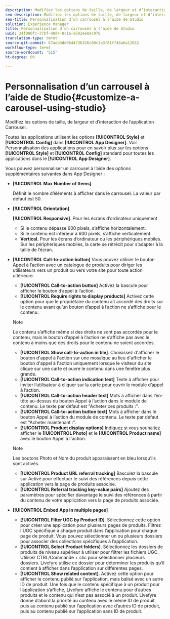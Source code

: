 ```yaml
---
description: Modifiez les options de taille, de largeur et d’interaction de l’application Carrousel.
seo-description: Modifiez les options de taille, de largeur et d’interaction de l’application Carrousel.
seo-title: Personnalisation d’un carrousel à l’aide de Studio
solution: Experience Manager
title: Personnalisation d’un carrousel à l’aide de Studio
uuid: 24f080fc-37bf-40d4-8c1a-a502ee8ac978
translation-type: tm+mt
source-git-commit: 67aeb3de964473b326c88c3a3f81ff48a6a12652
workflow-type: tm+mt
source-wordcount: '515'
ht-degree: 0%

---
```



# Personnalisation d’un carrousel à l’aide de Studio{#customize-a-carousel-using-studio}

Modifiez les options de taille, de largeur et d’interaction de l’application Carrousel.

Toutes les applications utilisent les options **[!UICONTROL Style]** et **[!UICONTROL Config]** dans **[!UICONTROL App Designer]**. Voir Personnalisation des applications pour en savoir plus sur les options **[!UICONTROL Style]** et **[!UICONTROL Config]** standard pour toutes les applications dans le **[!UICONTROL App Designer]**.

Vous pouvez personnaliser un carrousel à l’aide des options supplémentaires suivantes dans App Designer :

* **[!UICONTROL Max Number of Items]**

   Définit le nombre d’éléments à afficher dans le carrousel. La valeur par défaut est 50.

* **[!UICONTROL Orientation]**

   **[!UICONTROL Responsive]**. Pour les écrans d’ordinateur uniquement

   * Si le contenu dépasse 600 pixels, s’affiche horizontalement.
   * Si le contenu est inférieur à 600 pixels, s’affiche verticalement.
   * **Vertical.** Pour les écrans d’ordinateur ou les périphériques mobiles. Sur les périphériques mobiles, la carte se rétrécit pour s’adapter à la taille de l’écran.

* **[!UICONTROL Call-to-action button]** Vous pouvez utiliser le bouton Appel à l’action avec un catalogue de produits pour diriger les utilisateurs vers un produit ou vers votre site pour toute action ultérieure.

   * **[!UICONTROL Call-to-action button]** Activez la bascule pour afficher le bouton d’appel à l’action.
   * **[!UICONTROL Require rights to display products]** Activez cette option pour que le propriétaire du contenu ait accordé des droits sur le contenu avant qu’un bouton d’appel à l’action ne s’affiche pour le contenu.

   >[!NOTE]
   >
   >Le contenu s’affiche même si des droits ne sont pas accordés pour le contenu, mais le bouton d’appel à l’action ne s’affiche pas avec le contenu à moins que des droits pour le contenu ne soient accordés.

   * **[!UICONTROL Show call-to-action in tile]**. Choisissez d&#39;afficher le bouton d&#39;appel à l&#39;action sur une mosaïque au lieu d&#39;afficher le bouton d&#39;appel à l&#39;action uniquement lorsque le visiteur du site clique sur une carte et ouvre le contenu dans une fenêtre plus grande.
   * **[!UICONTROL Call-to-action indication text]** Texte à afficher pour inviter l’utilisateur à cliquer sur la carte pour ouvrir le module d’appel à l’action.
   * **[!UICONTROL Call-to-action header text]** Mots à afficher dans l’en-tête au-dessus du bouton Appel à l’action dans le module de contenu. Le texte par défaut est &quot;Acheter ces produits :&quot;.
   * **[!UICONTROL Call-to-action button text]** Mots à afficher dans le bouton Appel à l’action du module de contenu. Le texte par défaut est &quot;Acheter maintenant :&quot;.
   * **[!UICONTROL Product display options]** Indiquez si vous souhaitez afficher le  **[!UICONTROL Photo]** et le  **[!UICONTROL Product name]** avec le bouton Appel à l&#39;action.

   >[!NOTE]
   >
   >Les boutons Photo et Nom du produit apparaissent en bleu lorsqu’ils sont activés.

   * **[!UICONTROL Product URL referral tracking]** Basculez la bascule sur Activé pour effectuer le suivi des références depuis cette application vers la page de produits associée.
   * **[!UICONTROL Referral tracking key-value pairs]** Ajoutez des paramètres pour spécifier davantage le suivi des références à partir du contenu de votre application vers la page de produits associée.



* **[!UICONTROL Embed App in multiple pages]**

   * **[!UICONTROL Filter UGC by Product ID]**. Sélectionnez cette option pour créer une application pour plusieurs pages de produits. Filtrez l’UGC spécifique à chaque produit dans l’application pour chaque page de produit. Vous pouvez sélectionner un ou plusieurs dossiers pour associer des collections spécifiques à l’application.
   * **[!UICONTROL Select Product folders]**. Sélectionnez les dossiers de produits de niveau supérieur à utiliser pour filtrer les fichiers UGC. Utilisez CTRL/Commande + clic pour sélectionner plusieurs dossiers. Livefyre utilise ce dossier pour déterminer les produits qu’il contient à afficher dans l’application sur différentes pages.
   * **[!UICONTROL Show related content]**. Activez cette option pour afficher le contenu publié sur l’application, mais balisé avec un autre ID de produit. Une fois que le contenu spécifique à un produit pour l’application s’affiche, Livefyre affiche le contenu pour d’autres produits et le contenu qui n’est pas associé à un produit. Livefyre donne d’abord la priorité au contenu avec le même ID de produit, puis au contenu publié sur l’application avec d’autres ID de produit, puis au contenu publié sur l’application sans ID de produit.
